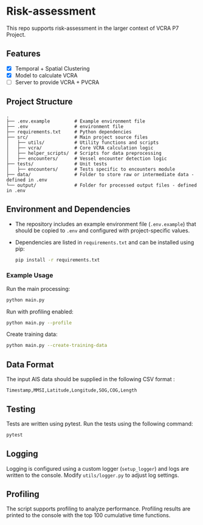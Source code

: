 # Risk-assessment

This repo supports risk-assessment in the larger context of VCRA P7 Project.

## Features

- [x] Temporal + Spatial Clustering
- [x] Model to calculate VCRA
- [ ] Server to provide VCRA + PVCRA

## Project Structure

```
. 
├── .env.example         # Example environment file 
├── .env                 # environment file 
├── requirements.txt     # Python dependencies 
├── src/                 # Main project source files 
│   ├── utils/           # Utility functions and scripts 
│   ├── vcra/            # Core VCRA calculation logic 
│   ├── helper_scripts/  # Scripts for data preprocessing 
│   ├── encounters/      # Vessel encounter detection logic 
├── tests/               # Unit tests 
│   ├── encounters/      # Tests specific to encounters module 
├── data/                # Folder to store raw or intermediate data - defined in .env
└── output/              # Folder for processed output files - defined in .env
```

## Environment and Dependencies

- The repository includes an example environment file (`.env.example`) that should be copied to `.env` and configured with project-specific values.
- Dependencies are listed in `requirements.txt` and can be installed using pip:

    ```bash
    pip install -r requirements.txt
    ```

### Example Usage

Run the main processing:

```bash
python main.py
```

Run with profiling enabled:

```bash
python main.py --profile
```

Create training data:

```bash
python main.py --create-training-data
```

## Data Format

The input AIS data should be supplied in the following CSV format :

```
Timestamp,MMSI,Latitude,Longitude,SOG,COG,Length
```

## Testing

Tests are written using pytest. Run the tests using the following command:

```bash
pytest
```

## Logging

Logging is configured using a custom logger (`setup_logger`) and logs are written to the console. Modify `utils/logger.py` to adjust log settings.

## Profiling

The script supports profiling to analyze performance. Profiling results are printed to the console with the top 100 cumulative time functions.
